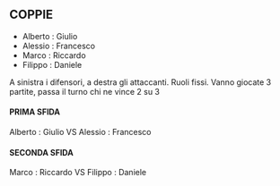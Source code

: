 ## COPPIE

 - Alberto : Giulio
 - Alessio : Francesco
 - Marco : Riccardo
 - Filippo : Daniele

A sinistra i difensori, a destra gli attaccanti. Ruoli fissi.
Vanno giocate 3 partite, passa il turno chi ne vince 2 su 3

#### PRIMA SFIDA
Alberto : Giulio VS Alessio : Francesco  

#### SECONDA SFIDA
Marco : Riccardo VS Filippo : Daniele
